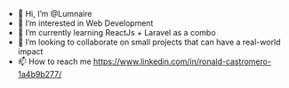 - 👋 Hi, I’m @Lumnaire
- 👀 I’m interested in Web Development
- 🌱 I’m currently learning ReactJs + Laravel as a combo
- 💞️ I’m looking to collaborate on small projects that can have a real-world impact
- 📫 How to reach me https://www.linkedin.com/in/ronald-castromero-1a4b9b277/

<!---
Lumnaire/Lumnaire is a ✨ special ✨ repository because its `README.md` (this file) appears on your GitHub profile.
You can click the Preview link to take a look at your changes.
--->
